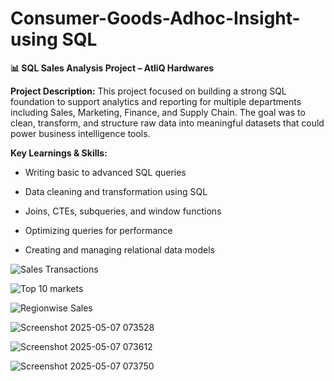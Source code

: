 # Consumer-Goods-Adhoc-Insight-using SQL

**📊 SQL Sales Analysis Project – AtliQ Hardwares**

**Project Description:**
This project focused on building a strong SQL foundation to support analytics and reporting for multiple departments including Sales, Marketing, Finance, and Supply Chain. The goal was to clean, transform, and structure raw data into meaningful datasets that could power business intelligence tools.

**Key Learnings & Skills:**

- Writing basic to advanced SQL queries

- Data cleaning and transformation using SQL

- Joins, CTEs, subqueries, and window functions

- Optimizing queries for performance

- Creating and managing relational data models



![Sales Transactions ](https://github.com/user-attachments/assets/3e17df09-3bba-4e03-a5aa-9db8b94bd932)

![Top 10 markets](https://github.com/user-attachments/assets/fe43fdbf-288d-44ce-ad7b-c42a986f93fb)


![Regionwise Sales](https://github.com/user-attachments/assets/7fdf3481-7577-460c-b80b-7b5b0dd9dd3d)


![Screenshot 2025-05-07 073528](https://github.com/user-attachments/assets/40daebbd-ef35-43f7-846d-7e06848e504f)



![Screenshot 2025-05-07 073612](https://github.com/user-attachments/assets/1a4f9a41-ec3b-4145-98c2-68fb7068e985)


![Screenshot 2025-05-07 073750](https://github.com/user-attachments/assets/7ee5c125-4a06-4c4c-a6d2-675b0b288595)
